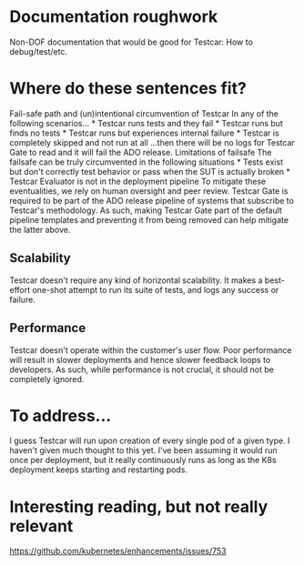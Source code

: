 # Documentation roughwork

Non-DOF documentation that would be good for Testcar:
How to debug/test/etc.

# Where do these sentences fit?
Fail-safe path and (un)intentional circumvention of Testcar
In any of the following scenarios...
	* Testcar runs tests and they fail
	* Testcar runs but finds no tests
	* Testcar runs but experiences internal failure
	* Testcar is completely skipped and not run at all
...then there will be no logs for Testcar Gate to read and it will fail the ADO release.
Limitations of failsafe
The failsafe can be truly circumvented in the following situations
	* Tests exist but don't correctly test behavior or pass when the SUT is actually broken
	* Testcar Evaluator is not in the deployment pipeline
To mitigate these eventualities, we rely on human oversight and peer review.
Testcar Gate is required to be part of the ADO release pipeline of systems that subscribe to Testcar's methodology. As such, making Testcar Gate part of the default pipeline templates and preventing it from being removed can help mitigate the latter above.
## Scalability
Testcar doesn't require any kind of horizontal scalability. It makes a best-effort one-shot attempt to run its suite of tests, and logs any success or failure.
## Performance
Testcar doesn't operate within the customer's user flow. Poor performance will result in slower deployments and hence slower feedback loops to developers. As such, while performance is not crucial, it should not be completely ignored.


# To address...
I guess Testcar will run upon creation of every single pod of a given type. I haven't given much thought to this yet. I've been assuming it would run once per deployment, but it really continuously runs as long as the K8s deployment keeps starting and restarting pods.

# Interesting reading, but not really relevant
https://github.com/kubernetes/enhancements/issues/753
